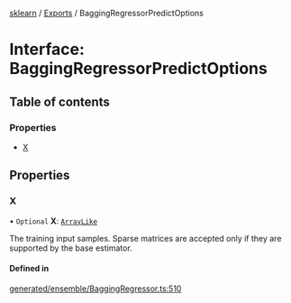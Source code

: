 [sklearn](../readme.md) / [Exports](../modules.md) / BaggingRegressorPredictOptions

# Interface: BaggingRegressorPredictOptions

## Table of contents

### Properties

- [X](BaggingRegressorPredictOptions.md#x)

## Properties

### X

• `Optional` **X**: [`ArrayLike`](../modules.md#arraylike)

The training input samples. Sparse matrices are accepted only if they are supported by the base estimator.

#### Defined in

[generated/ensemble/BaggingRegressor.ts:510](https://github.com/transitive-bullshit/scikit-learn-ts/blob/367336a/packages/sklearn/src/generated/ensemble/BaggingRegressor.ts#L510)
